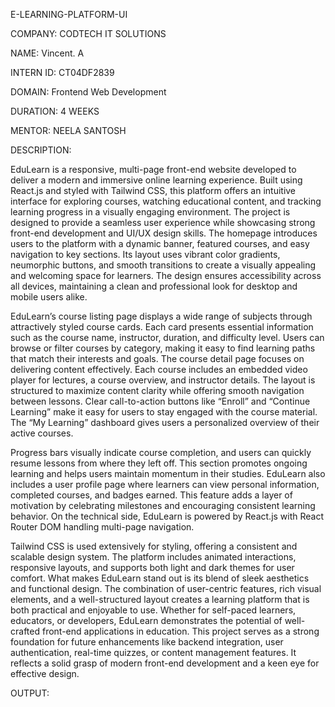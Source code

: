 E-LEARNING-PLATFORM-UI

COMPANY: CODTECH IT SOLUTIONS

NAME: Vincent. A

INTERN ID: CT04DF2839

DOMAIN: Frontend Web Development

DURATION: 4 WEEKS

MENTOR: NEELA SANTOSH

DESCRIPTION:

EduLearn is a responsive, multi-page front-end website developed to deliver a modern and immersive online learning experience. 
Built using React.js and styled with Tailwind CSS, this platform offers an intuitive interface for exploring courses, watching educational content, and tracking learning progress in a visually engaging environment.
The project is designed to provide a seamless user experience while showcasing strong front-end development and UI/UX design skills.
The homepage introduces users to the platform with a dynamic banner, featured courses, and easy navigation to key sections. 
Its layout uses vibrant color gradients, neumorphic buttons, and smooth transitions to create a visually appealing and welcoming space for learners. The design ensures accessibility across all devices, 
maintaining a clean and professional look for desktop and mobile users alike.

EduLearn’s course listing page displays a wide range of subjects through attractively styled course cards. 
Each card presents essential information such as the course name, instructor, duration, and difficulty level. Users can browse or filter courses by category, making it easy to find learning paths that match their interests and goals.
The course detail page focuses on delivering content effectively. Each course includes an embedded video player for lectures, a course overview, and instructor details. 
The layout is structured to maximize content clarity while offering smooth navigation between lessons. Clear call-to-action buttons like “Enroll” and “Continue Learning” make it easy for users to stay engaged with the course material.
The “My Learning” dashboard gives users a personalized overview of their active courses.

Progress bars visually indicate course completion, and users can quickly resume lessons from where they left off. This section promotes ongoing learning and helps users maintain momentum in their studies.
EduLearn also includes a user profile page where learners can view personal information, completed courses, and badges earned. 
This feature adds a layer of motivation by celebrating milestones and encouraging consistent learning behavior.
On the technical side, EduLearn is powered by React.js with React Router DOM handling multi-page navigation.

Tailwind CSS is used extensively for styling, offering a consistent and scalable design system. The platform includes animated interactions, responsive layouts, and supports both light and dark themes for user comfort.
What makes EduLearn stand out is its blend of sleek aesthetics and functional design. The combination of user-centric features, rich visual elements, and a well-structured layout creates a learning platform that is both practical and enjoyable to use.
Whether for self-paced learners, educators, or developers, EduLearn demonstrates the potential of well-crafted front-end applications in education.
This project serves as a strong foundation for future enhancements like backend integration, user authentication, real-time quizzes, or content management features.
It reflects a solid grasp of modern front-end development and a keen eye for effective design.

OUTPUT:


